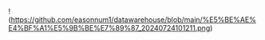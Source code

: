 !(https://github.com/easonnum1/datawarehouse/blob/main/%E5%BE%AE%E4%BF%A1%E5%9B%BE%E7%89%87_20240724101211.png)
